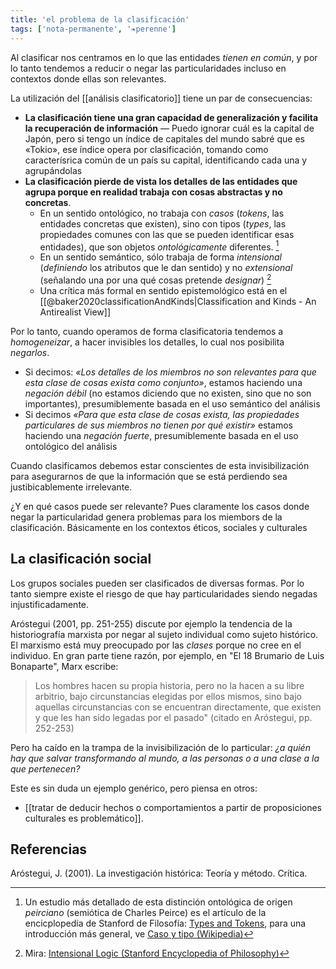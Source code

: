 ```yaml
---
title: 'el problema de la clasificación'
tags: ['nota-permanente', '❧perenne']
---
```


Al clasificar nos centramos en lo que las entidades *tienen en común*, y por lo tanto tendemos a reducir o negar las particularidades incluso en contextos donde ellas son relevantes.

La utilización del  [[análisis clasificatorio]] tiene un par de consecuencias:

- **La clasificación tiene una gran capacidad de generalización y facilita la recuperación de información** — Puedo ignorar cuál es la capital de Japón, pero si tengo un índice de capitales del mundo sabré que es «Tokio», ese índice opera por clasificación, tomando como caracterísrica común de un país su capital, identificando cada una y agrupándolas 
- **La clasificación pierde de vista los detalles de las entidades que agrupa porque en realidad trabaja con cosas abstractas y no concretas**.
	- En un sentido ontológico, no trabaja con *casos* (*tokens*, las entidades concretas que existen), sino con tipos (*types*, las propiedades comunes con las que se pueden identificar esas entidades), que son objetos *ontológicamente* diferentes. [^1] 
	- En un sentido semántico, sólo trabaja de forma *intensional* (*definiendo* los atributos que le dan sentido) y no *extensional* (señalando una por una qué cosas pretende *designar*) [^2]
	- Una crítica más formal en sentido epistemológico está en el [[@baker2020classificationAndKinds|Classification and Kinds - An Antirealist View]]

Por lo tanto, cuando operamos de forma clasificatoria tendemos a *homogeneizar*, a hacer invisibles los detalles, lo cual nos posibilita *negarlos*.

- Si decimos: *«Los detalles de los miembros no son relevantes para que esta clase de cosas exista como conjunto»*, estamos haciendo una *negación débil* (no estamos diciendo que no existen, sino que no son importantes), presumiblemente basada en el uso semántico del análisis
- Si decimos *«Para que esta clase de cosas exista, las propiedades particulares de sus miembros no tienen por qué existir»* estamos haciendo una *negación fuerte*, presumiblemente basada en el uso ontológico del análisis

Cuando clasificamos debemos estar conscientes de esta invisibilización para asegurarnos de que la información que se está perdiendo sea justibicablemente irrelevante. 

¿Y en qué casos puede ser relevante? Pues claramente los casos donde negar la particularidad genera problemas para los miembors de la clasificación. Básicamente en los contextos éticos, sociales y culturales

## La clasificación social

Los grupos sociales pueden ser clasificados de diversas formas. Por lo tanto siempre existe el riesgo de que hay particularidades siendo negadas injustificadamente.

Aróstegui (2001, pp. 251-255) discute por ejemplo la tendencia de la historiografía marxista por negar al sujeto individual como sujeto histórico. El marxismo está muy preocupado por las *clases* porque no cree en el individuo. En gran parte tiene razón, por ejemplo, en "El 18 Brumario de Luis Bonaparte", Marx escribe:

>Los hombres hacen su propia historia, pero no la hacen a su libre arbitrio, bajo circunstancias elegidas por ellos mismos, sino bajo aquellas circunstancias con se encuentran directamente, que existen y que les han sido legadas por el pasado" (citado en Aróstegui, pp. 252-253)

Pero ha caído en la trampa de la invisibilización de lo particular: *¿a quién hay que salvar transformando al mundo, a las personas o a una clase a la que pertenecen?*

Este es sin duda un ejemplo genérico, pero piensa en otros:

- [[tratar de deducir hechos o comportamientos a partir de proposiciones culturales es problemático]].

## Referencias

Aróstegui, J. (2001). La investigación histórica: Teoría y método. Crítica.

[^1]: Un estudio más detallado de esta distinción ontológica de origen *peirciano* (semiótica de Charles Peirce) es el artículo de la encicplopedia de Stanford de Filosofía: [Types and Tokens](https://plato.stanford.edu/entries/types-tokens/), para una introducción más general, ve [Caso y tipo (Wikipedia)](https://es.wikipedia.org/wiki/Caso_y_tipo)
[^2]: Mira: [Intensional Logic (Stanford Encyclopedia of Philosophy)](https://plato.stanford.edu/entries/logic-intensional/)